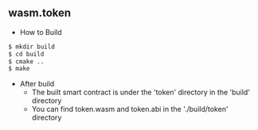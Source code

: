 wasm.token
-----------

 - How to Build 

```sh
$ mkdir build
$ cd build
$ cmake ..
$ make
```
 - After build 
   - The built smart contract is under the 'token' directory in the 'build' directory
   - You can find token.wasm and token.abi in the './build/token' directory


